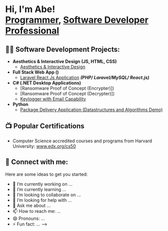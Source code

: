 <h1>Hi, I'm Abe! <br/><a href="https://github.com/abem7787">Programmer</a>, <a href="https://www.linkedin.com/in/abraham-mirambeaux-3a1617164/">Software Developer Professional</a></h1>

<h2>👨‍💻 Software Development Projects:</h2>

- <b>Aesthetics & Interactive Design (JS, HTML, CSS)</b>
  - [Aesthetics & Interactive Design](https://github.com/abem7787/-Web-base-Interactive-Design)
- <b>Full Stack Web App ()</b>
  - [Laravel React Js Application](https://github.com/abem7787/Bbay-ProductSurvey) <b><i>(PHP/ Laravel/MySQL/ React.js)</b></i>
- <b>C# (.NET Desktop Applications)</b>
  - [Ransomware Proof of Concept (Encrypter)])
  - [Ransomware Proof of Concept (Decrypter)])
  - [Keylogger with Email Capability]()
- <b>Python</b>
  - [Package Delivery Application (Datastructures and Algorithms Demo)]()

<h2>📺 Popular Certifications </h2>

- Computer Science accredited courses and programs from Harvard University: www.edx.org/cs50  

<h2> 🤳 Connect with me:</h2>

[instagram]: https://www.instagram.com/abem_1450/
[linkedin]: https://linkedin.com/in/abraham-mirambeaux-3a1617164

Here are some ideas to get you started:

- 🔭 I’m currently working on ...
- 🌱 I’m currently learning ...
- 👯 I’m looking to collaborate on ...
- 🤔 I’m looking for help with ...
- 💬 Ask me about ...
- 📫 How to reach me: ...
- 😄 Pronouns: ...
- ⚡ Fun fact: ...
-->
